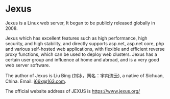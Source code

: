 # Jexus
Jexus is a Linux web server, It began to be publicly released globally in 2008.

Jexus which has excellent features such as high performance, high security, and high stability, and directly supports asp.net, asp.net core, php and various self-hosted web applications, with flexible and efficient reverse proxy functions, which can be used to deploy web clusters. Jexus has a certain user group and influence at home and abroad, and is a very good web server software.

The author of Jexus is Liu Bing (刘冰，网名：宇内流云), a native of Sichuan, China. Email: j66x@163.com.

The official website address of JEXUS is https://www.jexus.org/
